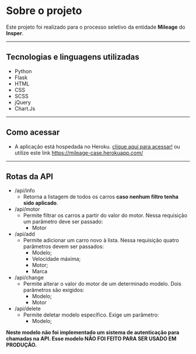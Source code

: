 # Sobre o projeto
Este projeto foi realizado para o processo seletivo da entidade **Mileage** do **Insper**.

---

## Tecnologias e linguagens utilizadas
- Python
- Flask
- HTML
- CSS
- SCSS
- jQuery
- Chart.Js

---

## Como acessar
- A aplicação está hospedada no Heroku. [clique aqui para acessar!](https://mileage-case.herokuapp.com/) ou utilize este link https://mileage-case.herokuapp.com/

---

## Rotas da API

- /api/info 
  - Retorna a listagem de todos os carros **caso nenhum filtro tenha sido aplicado**.
- /api/motor
  - Permite filtrar os carros a partir do valor do motor. Nessa requisição um parâmetro deve ser passado:
    - Motor
- /api/add
  - Permite adicionar um carro novo à lista. Nessa requisição quatro parâmetros devem ser passados:
    - Modelo;
    - Velocidade máxima;
    - Motor;
    - Marca
- /api/change
  - Permite alterar o valor do motor de um determinado modelo. Dois parâmetros são exigidos:
    - Modelo;
    - Motor
- /api/delete
  - Permite deletar modelo específico. Exige um parâmetro:
    - Modelo;

**Neste modelo não foi implementado um sistema de autenticação para chamadas na API. Esse modelo NÃO FOI FEITO PARA SER USADO EM PRODUÇÃO.**



